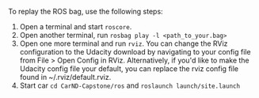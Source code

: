 To replay the ROS bag, use the following steps:


1. Open a terminal and start `roscore`.
2. Open another terminal, run `rosbag play -l <path_to_your.bag>`
3. Open one more terminal and run `rviz`. You can change the RViz configuration to the Udacity download by navigating to your config file from File > Open Config in RViz. Alternatively, if you'd like to make the Udacity config file your default, you can replace the rviz config file found in ~/.rviz/default.rviz.
4. Start car `cd CarND-Capstone/ros` and `roslaunch launch/site.launch`


